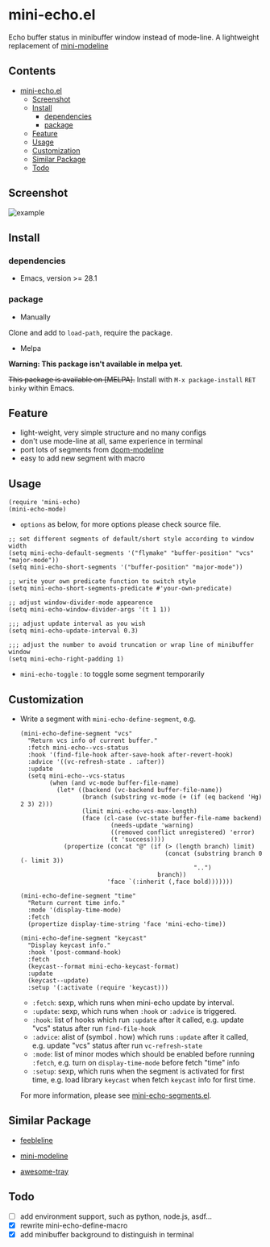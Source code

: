 # mini-echo.el

Echo buffer status in minibuffer window instead of mode-line.
A lightweight replacement of [mini-modeline](https://github.com/kiennq/emacs-mini-modeline)

<!-- markdown-toc start -->

## Contents

- [mini-echo.el](#mini-echoel)
  - [Screenshot](#screenshot)
  - [Install](#install)
    - [dependencies](#dependencies)
    - [package](#package)
  - [Feature](#feature)
  - [Usage](#usage)
  - [Customization](#customization)
  - [Similar Package](#similar-package)
  - [Todo](#todo)

<!-- markdown-toc end -->

## Screenshot

![example](example.gif)

## Install

### dependencies

- Emacs, version >= 28.1

### package

- Manually

Clone and add to `load-path`, require the package.

- Melpa

**Warning: This package isn't available in melpa yet.**

~~This package is available on [MELPA].~~
Install with `M-x package-install` `RET` `binky` within Emacs.

## Feature

- light-weight, very simple structure and no many configs
- don't use mode-line at all, same experience in terminal
- port lots of segments from [doom-modeline](https://github.com/seagle0128/doom-modeline)
- easy to add new segment with macro

## Usage

```elisp
(require 'mini-echo)
(mini-echo-mode)
```

- `options` as below, for more options please check source file.

```elisp
;; set different segments of default/short style according to window width
(setq mini-echo-default-segments '("flymake" "buffer-position" "vcs" "major-mode"))
(setq mini-echo-short-segments '("buffer-position" "major-mode"))

;; write your own predicate function to switch style
(setq mini-echo-short-segments-predicate #'your-own-predicate)

;; adjust window-divider-mode appearence
(setq mini-echo-window-divider-args '(t 1 1))

;;; adjust update interval as you wish
(setq mini-echo-update-interval 0.3)

;;; adjust the number to avoid truncation or wrap line of minibuffer window
(setq mini-echo-right-padding 1)
```

- `mini-echo-toggle` : to toggle some segment temporarily

## Customization

- Write a segment with `mini-echo-define-segment`, e.g.

  ```elisp
  (mini-echo-define-segment "vcs"
    "Return vcs info of current buffer."
    :fetch mini-echo--vcs-status
    :hook '(find-file-hook after-save-hook after-revert-hook)
    :advice '((vc-refresh-state . :after))
    :update
    (setq mini-echo--vcs-status
          (when (and vc-mode buffer-file-name)
            (let* ((backend (vc-backend buffer-file-name))
                   (branch (substring vc-mode (+ (if (eq backend 'Hg) 2 3) 2)))
                   (limit mini-echo-vcs-max-length)
                   (face (cl-case (vc-state buffer-file-name backend)
                           (needs-update 'warning)
                           ((removed conflict unregistered) 'error)
                           (t 'success))))
              (propertize (concat "@" (if (> (length branch) limit)
                                          (concat (substring branch 0 (- limit 3))
                                                  "..")
                                        branch))
                          'face `(:inherit (,face bold)))))))

  (mini-echo-define-segment "time"
    "Return current time info."
    :mode '(display-time-mode)
    :fetch
    (propertize display-time-string 'face 'mini-echo-time))

  (mini-echo-define-segment "keycast"
    "Display keycast info."
    :hook '(post-command-hook)
    :fetch
    (keycast--format mini-echo-keycast-format)
    :update
    (keycast--update)
    :setup '(:activate (require 'keycast)))
  ```

  - `:fetch`: sexp, which runs when mini-echo update by interval.
  - `:update`: sexp, which runs when `:hook` or `:advice` is triggered.
  - `:hook`: list of hooks which run `:update` after it called, e.g. update "vcs" status after run `find-file-hook`
  - `:advice`: alist of (symbol . how) which runs `:update` after it called, e.g. update "vcs" status after run `vc-refresh-state`
  - `:mode`: list of minor modes which should be enabled before running `:fetch`, e.g. turn on `display-time-mode` before fetch "time" info
  - `:setup`: sexp, which runs when the segment is activated for first time, e.g. load library `keycast` when fetch `keycast` info for first time.

  For more information, please see [mini-echo-segments.el](mini-echo-segments.el).

## Similar Package

- [feebleline](https://github.com/tautologyclub/feebleline)

- [mini-modeline](https://github.com/kiennq/emacs-mini-modeline)

- [awesome-tray](https://github.com/manateelazycat/awesome-tray)

## Todo

- [ ] add environment support, such as python, node.js, asdf...
- [x] rewrite mini-echo-define-macro
- [x] add minibuffer background to distinguish in terminal
